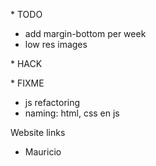 \* TODO

- add margin-bottom per week
- low res images

\* HACK

\* FIXME

- js refactoring
- naming: html, css en js

Website links

- Mauricio
